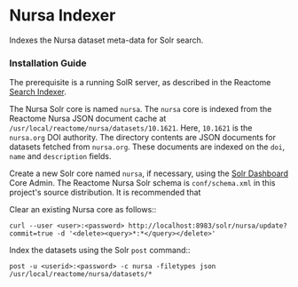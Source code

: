 # Nursa Indexer
Indexes the Nursa dataset meta-data for Solr search.

### Installation Guide
The prerequisite is a running SolR server, as described in the Reactome
[Search Indexer](https://github.com/reactome/search-indexer/).

The Nursa Solr core is named `nursa`. The `nursa` core is indexed from the Reactome Nursa JSON document cache at `/usr/local/reactome/nursa/datasets/10.1621`. Here, `10.1621` is the `nursa.org` DOI authority. The directory contents are JSON documents for datasets fetched from `nursa.org`. These documents are indexed on the `doi`, `name` and `description` fields.

Create a new Solr core named `nursa`, if necessary, using the [Solr Dashboard](http://localhost:8983/solr) Core Admin. The Reactome Nursa Solr schema is `conf/schema.xml` in this project's source distribution. It is recommended that

Clear an existing Nursa core as follows::

    curl --user <user>:<password> http://localhost:8983/solr/nursa/update?commit=true -d '<delete><query>*:*</query></delete>'

Index the datasets using the Solr `post` command::

    post -u <userid>:<password> -c nursa -filetypes json /usr/local/reactome/nursa/datasets/*
